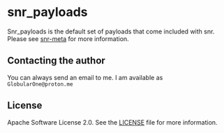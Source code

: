 # snr_payloads

Snr_payloads is the default set of payloads that come included with snr. Please see [snr-meta](https://github.com/snr-meta/blob/main/README.md) for more information.

## Contacting the author

You can always send an email to me. I am available as `GlobularOne@proton.me`

## License

Apache Software License 2.0. See the [LICENSE](https://github.com/snr_payloads/blob/main/LICENSE) file for more information.

